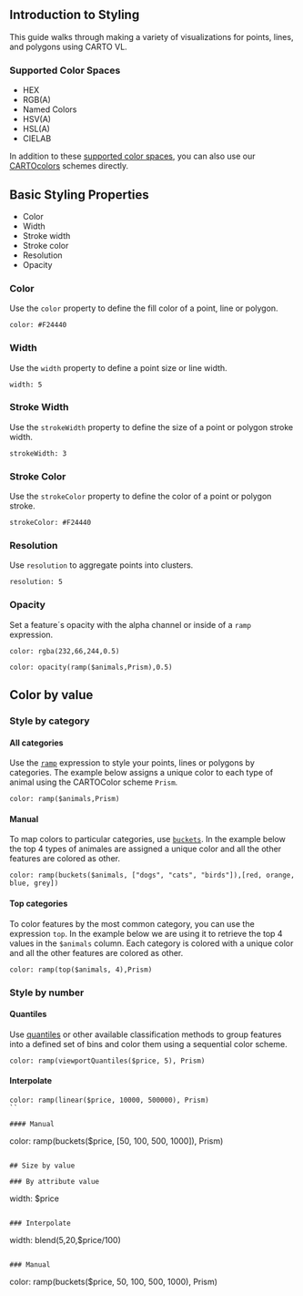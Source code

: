 ## Introduction to Styling

This guide walks through making a variety of visualizations for points, lines, and polygons using CARTO VL.

### Supported Color Spaces

* HEX
* RGB(A)
* Named Colors
* HSV(A)
* HSL(A)
* CIELAB

In addition to these [supported color spaces](http://cartovl-tabs.developers.carto-staging.com/developers/carto-vl/examples/#example-color-spaces), you can also use our [CARTOcolors](https://carto.com/carto-colors/) schemes directly.

## Basic Styling Properties

* Color
* Width
* Stroke width
* Stroke color
* Resolution
* Opacity

### Color
Use the `color` property to define the fill color of a point, line or polygon.

```
color: #F24440
```

### Width
Use the `width` property to define a point size or line width.

```
width: 5
```

### Stroke Width
Use the `strokeWidth` property to define the size of a point or polygon stroke width.

```
strokeWidth: 3
```

### Stroke Color
Use the `strokeColor` property to define the color of a point or polygon stroke.

```
strokeColor: #F24440
```

### Resolution
Use `resolution` to aggregate points into clusters.

```
resolution: 5
```

### Opacity
Set a feature´s opacity with the alpha channel or inside of a `ramp` expression.

```
color: rgba(232,66,244,0.5)
```
```
color: opacity(ramp($animals,Prism),0.5)
```

## Color by value

### Style by category

#### All categories
Use the [`ramp`](https://carto.com/developers/carto-vl/reference/#cartoexpressionsramp) expression to style your points, lines or polygons by categories. The example below assigns a unique color to each type of animal using the CARTOColor scheme `Prism`.

```
color: ramp($animals,Prism)
```

#### Manual

To map colors to particular categories, use [`buckets`](https://carto.com/developers/carto-vl/reference/#cartoexpressionsbuckets). In the example below the top 4 types of animales are assigned a unique color and all the  other features are colored as other.

```
color: ramp(buckets($animals, ["dogs", "cats", "birds"]),[red, orange, blue, grey])
```

#### Top categories

To color features by the most common category, you can use the expression `top`. In the example below we are using it to retrieve the top 4 values in the `$animals` column. Each category is colored with a unique color and all the other features are colored as other.

```
color: ramp(top($animals, 4),Prism)
```

### Style by number

#### Quantiles
Use [quantiles](https://carto.com/developers/carto-vl/reference/#cartoexpressionsglobalquantiles) or other available classification methods to group features into a defined set of bins and color them using a sequential color scheme.

```
color: ramp(viewportQuantiles($price, 5), Prism)
```

#### Interpolate

```
color: ramp(linear($price, 10000, 500000), Prism)
``

#### Manual

```
color: ramp(buckets($price, [50, 100, 500, 1000]), Prism)
```

## Size by value

### By attribute value

```
width: $price
```

### Interpolate

```
width: blend(5,20,$price/100)
```

### Manual

```
color: ramp(buckets($price, 50, 100, 500, 1000), Prism)
```

